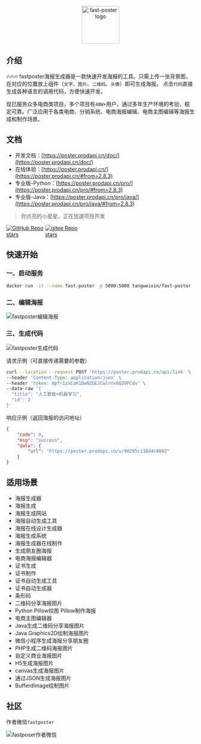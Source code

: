 <p align="center"><a href="https://poster.prodapi.cn/doc/" target="_blank"><img width="100" src="https://poster.prodapi.cn/doc/assets/dragonfly.svg" alt="fast-poster logo"></a></p>

## 介绍

🔥🔥🔥 fastposter海报生成器是一款快速开发海报的工具。只需上传一张背景图，在对应的位置放上组件（`文字`、`图片`、`二维码`、`头像`）即可生成海报。 点击`代码`直接生成各种语言的调用代码，方便快速开发。

现已服务众多电商类项⽬，多个项⽬有`48W+`⽤户，通过多年⽣产环境的考验，稳定可靠。广泛应用于各类电商、分销系统、电商海报编辑、电商主图编辑等海报生成和制作场景。

## 文档

- 开发文档：[https://poster.prodapi.cn/doc/](https://poster.prodapi.cn/doc/)
- 在线体验：[https://poster.prodapi.cn/](https://poster.prodapi.cn/#from=2.8.3)
- 专业版-Python：[https://poster.prodapi.cn/pro/](https://poster.prodapi.cn/pro/#from=2.8.3)
- 专业版-Java：[https://poster.prodapi.cn/pro/java/](https://poster.prodapi.cn/pro/java/#from=2.8.3)

> 你点亮的小星星，正在加速项目开发

<a href="https://github.com/psoho/fast-poster" class="link github-link" target="_blank"><img style="max-width: 100px;" alt="GitHub Repo stars" src="https://img.shields.io/github/stars/psoho/fast-poster?style=social"></a>
<a href="https://gitee.com/psoho/fast-poster" class="link gitee-link" target="_blank"><img style="max-width: 100px;" alt="gitee Repo stars" src="https://gitee.com/psoho/fast-poster/badge/star.svg"></a>

## 快速开始

### 一、启动服务

```bash
docker run -it --name fast-poster -p 5000:5000 tangweixin/fast-poster
```

### 二、编辑海报

![fastposter编辑海报](https://poster.prodapi.cn/doc/assets/image-20220407142530149.png)


### 三、生成代码

![fastposter生成代码](https://poster.prodapi.cn/doc/assets/image-20220407142705928.png)

请求示例（可直接传递需要的参数）

```bash
curl --location --request POST 'https://poster.prodapi.cn/api/link' \
--header 'Content-Type: application/json' \
--header 'token: ApfrIzxCoK1DwNZOEJCwlrnv6QZ0PCdv' \
--data-raw '{
  "title": "人工智能+机器学习",
  "id": 2
}'
```

响应示例（返回海报的访问地址）

```json
{
    "code": 0,
    "msg": "success",
    "data": {
        "url": "https://poster.prodapi.cn/v/90295c118d4c8802"
    }
}
```

## 适用场景

- 海报生成器
- 海报生成
- 海报生成网站
- 海报自动生成工具
- 海报在线设计生成器
- 海报生成系统
- 海报生成器在线制作
- 生成朋友圈海报
- 电商海报编辑器
- 证书生成
- 证书制作
- 证书自动生成工具
- 证书自动生成器
- 条形码
- 二维码分享海报图片
- Python Pillow绘图 Pillow制作海报
- 电商主图编辑器
- Java生成二维码分享海报图片
- Java Graphics2D绘制海报图片
- 微信小程序生成海报分享朋友圈
- PHP生成二维码海报图片
- 自定义商业海报图片
- H5生成海报图片
- canvas生成海报图片
- 通过JSON生成海报图片
- BufferdImage绘制图片

## 社区

作者微信`fastposter`

![fastposer作者微信](https://poster.prodapi.cn/doc/assets/qrcode.jpeg)

